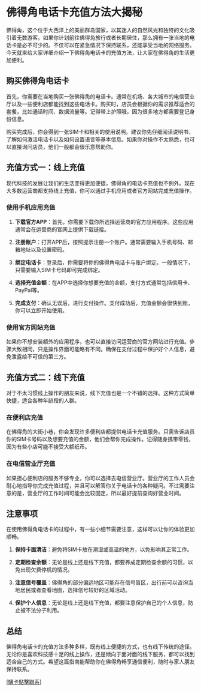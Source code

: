 # 佛得角电话卡充值方法大揭秘

佛得角，这个位于大西洋上的美丽群岛国家，以其迷人的自然风光和独特的文化吸引着无数游客。如果你计划前往佛得角旅行或者长期居住，那么拥有一张当地的电话卡是必不可少的。不仅可以在紧急情况下保持联系，还能享受当地的网络服务。今天就来给大家详细介绍一下佛得角电话卡的充值方法，让大家在佛得角的生活更加便利。

## 购买佛得角电话卡

首先，你需要在当地购买一张佛得角的电话卡。通常在机场、各大城市的电信营业厅以及一些便利店都能找到这些电话卡。购买时，店员会根据你的需求推荐适合的套餐，比如通话时间、数据流量等。记得带上护照哦，因为很多地方都需要登记身份信息。

购买完成后，你会得到一张SIM卡和相关的使用说明。建议你先仔细阅读说明书，了解如何激活电话卡以及如何设置语言等基本信息。如果你对操作不太熟悉，也可以直接询问店员，他们一般都会很乐意帮助你。

## 充值方式一：线上充值

现代科技的发展让我们的生活变得更加便捷，佛得角的电话卡充值也不例外。现在大多数运营商都支持线上充值，你可以通过手机应用或者官方网站完成充值操作。

### 使用手机应用充值

1. **下载官方APP**：首先，你需要下载你所选择运营商的官方应用程序。这些应用通常会在运营商的官网上提供下载链接。
   
2. **注册账户**：打开APP后，按照提示注册一个账户。通常需要输入手机号码、邮箱地址以及设置密码。

3. **绑定电话卡**：登录后，你需要将你的佛得角电话卡与账户绑定。一般情况下，只需要输入SIM卡号码即可完成绑定。

4. **选择充值金额**：在APP中选择你想要充值的金额，支付方式通常包括信用卡、PayPal等。

5. **完成支付**：确认无误后，进行支付操作。支付成功后，充值金额会很快到账，你可以立即开始使用。

### 使用官方网站充值

如果你不想安装额外的应用程序，也可以直接访问运营商的官方网站进行充值。步骤大致相同，只是操作界面可能略有不同。确保在支付过程中保护好个人信息，避免泄露给不可信的第三方。

## 充值方式二：线下充值

对于不太习惯线上操作的朋友来说，线下充值也是一个不错的选择。这种方式简单快捷，适合各种年龄段的人群。

### 在便利店充值

在佛得角的大街小巷，你会发现许多便利店都提供电话卡充值服务。只需告诉店员你的SIM卡号码以及想要充值的金额，他们会帮你完成操作。记得随身携带零钱，因为有些小店可能不接受大额纸币。

### 在电信营业厅充值

如果担心便利店的服务不够专业，你可以选择去电信营业厅。营业厅的工作人员会耐心地指导你完成充值过程，并且可以解答你关于电话卡的各种疑问。不过需要注意的是，营业厅的工作时间可能会比较固定，所以最好提前查询好营业时间。

## 注意事项

在使用佛得角电话卡的过程中，有一些小细节需要注意，这样可以让你的体验更加顺畅。

1. **保持卡面清洁**：避免将SIM卡放在潮湿或高温的地方，以免影响其正常工作。

2. **定期检查余额**：无论是线上还是线下充值，都要养成定期检查余额的习惯，以免出现欠费停机的情况。

3. **注意信号覆盖**：佛得角的部分偏远地区可能存在信号盲区，出行前可以咨询当地居民或者查看地图，选择信号较好的区域活动。

4. **保护个人信息**：无论是线上还是线下充值，都要注意保护自己的个人信息，防止被不法分子利用。

## 总结

佛得角电话卡的充值方法多种多样，既有线上便捷的方式，也有线下传统的途径。无论你是喜欢科技感十足的线上操作，还是倾向于面对面的线下服务，都可以找到适合自己的方式。希望这篇指南能帮助你在佛得角畅享通信便利，随时与家人朋友保持联系。

[[購卡點擊聯系](https://t.me/s/esim1088)]